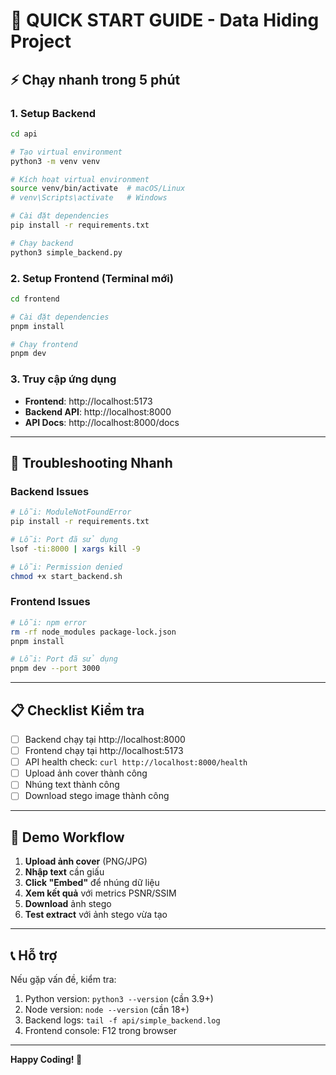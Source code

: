 # 🚀 QUICK START GUIDE - Data Hiding Project

## ⚡ Chạy nhanh trong 5 phút

### 1. Setup Backend
```bash
cd api

# Tạo virtual environment
python3 -m venv venv

# Kích hoạt virtual environment
source venv/bin/activate  # macOS/Linux
# venv\Scripts\activate   # Windows

# Cài đặt dependencies
pip install -r requirements.txt

# Chạy backend
python3 simple_backend.py
```

### 2. Setup Frontend (Terminal mới)
```bash
cd frontend

# Cài đặt dependencies
pnpm install

# Chạy frontend
pnpm dev
```

### 3. Truy cập ứng dụng
- **Frontend**: http://localhost:5173
- **Backend API**: http://localhost:8000
- **API Docs**: http://localhost:8000/docs

---

## 🔧 Troubleshooting Nhanh

### Backend Issues
```bash
# Lỗi: ModuleNotFoundError
pip install -r requirements.txt

# Lỗi: Port đã sử dụng
lsof -ti:8000 | xargs kill -9

# Lỗi: Permission denied
chmod +x start_backend.sh
```

### Frontend Issues
```bash
# Lỗi: npm error
rm -rf node_modules package-lock.json
pnpm install

# Lỗi: Port đã sử dụng
pnpm dev --port 3000
```

---

## 📋 Checklist Kiểm tra

- [ ] Backend chạy tại http://localhost:8000
- [ ] Frontend chạy tại http://localhost:5173
- [ ] API health check: `curl http://localhost:8000/health`
- [ ] Upload ảnh cover thành công
- [ ] Nhúng text thành công
- [ ] Download stego image thành công

---

## 🎯 Demo Workflow

1. **Upload ảnh cover** (PNG/JPG)
2. **Nhập text** cần giấu
3. **Click "Embed"** để nhúng dữ liệu
4. **Xem kết quả** với metrics PSNR/SSIM
5. **Download** ảnh stego
6. **Test extract** với ảnh stego vừa tạo

---

## 📞 Hỗ trợ

Nếu gặp vấn đề, kiểm tra:
1. Python version: `python3 --version` (cần 3.9+)
2. Node version: `node --version` (cần 18+)
3. Backend logs: `tail -f api/simple_backend.log`
4. Frontend console: F12 trong browser

---

**Happy Coding! 🎉**
